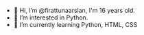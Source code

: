 - 👋 Hi, I’m @firattunaarslan, I'm 16 years old.
- 👀 I’m interested in Python.
- 🌱 I’m currently learning Python, HTML, CSS
